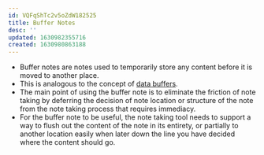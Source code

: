 ```yaml
---
id: VQFqShTc2v5oZdW182525
title: Buffer Notes
desc: ''
updated: 1630982355716
created: 1630980863188
---
```


- Buffer notes are notes used to temporarily store any content before it is moved to another place.
- This is analogous to the concept of [data buffers](https://en.wikipedia.org/wiki/Data_buffer).
- The main point of using the buffer note is to eliminate the friction of note taking by deferring the decision of note location or structure of the note from the note taking process that requires immediacy.
- For the buffer note to be useful, the note taking tool needs to support a way to flush out the content of the note in its entirety, or partially to another location easily when later down the line you have decided where the content should go.
